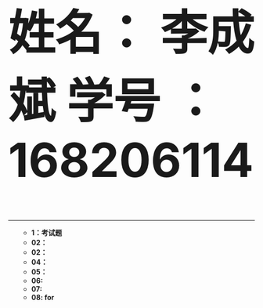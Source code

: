 <hold>
    <font size=12><b><h1>姓名： 李成斌     学号 ：168206114 </h1></b></font>
    <hr color = "#8000ff" size = "6" align = "right" noshade>
<ol>
    <UL><b>
        <li>1：考试题<br>
        <li>02：<br>
        <li>02：<br>
        <li>04：<br>
        <li>05：<br>
        <li>06: <br>
        <li>07: <br>
        <li>08: for<br>
    </UL></b>
</ol><br>
</hold>
